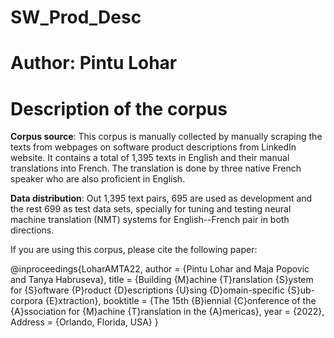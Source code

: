 # SW_Prod_Desc

# Author: Pintu Lohar

# Description of the corpus
**Corpus source**: This corpus is manually collected by manually scraping the texts from webpages on software product descriptions from LinkedIn website. It contains a total of 1,395 texts in English and their manual translations into French. The translation is done by three native French speaker who are also proficient in English. 

**Data distribution**: Out 1,395 text pairs, 695 are used as development and the rest 699 as test data sets, specially for tuning and testing neural machine translation (NMT) systems for English--French pair in both directions.


If you are using this corpus, please cite the following paper:

@inproceedings{LoharAMTA22,
  author    = {Pintu Lohar and
               Maja Popovic and Tanya Habruseva},
  title     = {Building {M}achine {T}ranslation {S}ystem for {S}oftware
{P}roduct {D}escriptions {U}sing {D}omain-specific
{S}ub-corpora {E}xtraction},
  booktitle = {The 15th {B}iennial {C}onference of the {A}ssociation for {M}achine {T}ranslation in the {A}mericas},
  year      = {2022},
   Address = {Orlando, Florida, USA}
}
